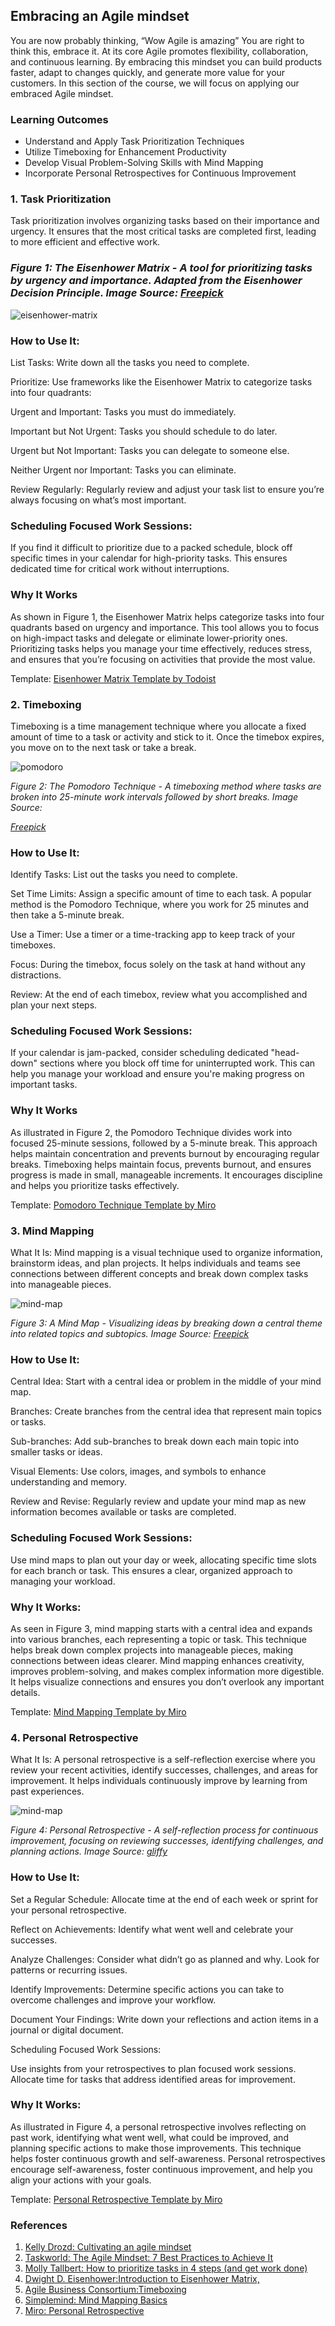 
## Embracing an Agile mindset

You are now probably thinking, “Wow Agile is amazing” You are right to think this, embrace it. At its core Agile promotes flexibility, collaboration, and continuous learning. By embracing this mindset you can build products faster, adapt to changes quickly, and generate more value for your customers. In this section of the course, we will focus on applying our embraced Agile mindset.

### Learning Outcomes

- Understand and Apply Task Prioritization Techniques
- Utilize Timeboxing for Enhancement Productivity
- Develop Visual Problem-Solving Skills with Mind Mapping
- Incorporate Personal Retrospectives for Continuous Improvement

### 1. Task Prioritization

Task prioritization involves organizing tasks based on their importance and urgency. It ensures that the most critical tasks are completed first, leading to more efficient and effective work.

### *Figure 1: The Eisenhower Matrix - A tool for prioritizing tasks by urgency and importance. Adapted from the Eisenhower Decision Principle. Image Source: [Freepick](https://www.freepik.com/)*

![eisenhower-matrix](img/eisenhower-matrix-urgent-important-four-quadrants.png)


### How to Use It:

List Tasks: Write down all the tasks you need to complete.

Prioritize: Use frameworks like the Eisenhower Matrix to categorize tasks into four quadrants:

Urgent and Important: Tasks you must do immediately.

Important but Not Urgent: Tasks you should schedule to do later.

Urgent but Not Important: Tasks you can delegate to someone else.

Neither Urgent nor Important: Tasks you can eliminate.

Review Regularly: Regularly review and adjust your task list to ensure you’re always focusing on what’s most important.

### Scheduling Focused Work Sessions:

If you find it difficult to prioritize due to a packed schedule, block off specific times in your calendar for high-priority tasks. This ensures dedicated time for critical work without interruptions.

### Why It Works

As shown in Figure 1, the Eisenhower Matrix helps categorize tasks into four quadrants based on urgency and importance. This tool allows you to focus on high-impact tasks and delegate or eliminate lower-priority ones. Prioritizing tasks helps you manage your time effectively, reduces stress, and ensures that you’re focusing on activities that provide the most value.

Template: [Eisenhower Matrix Template by Todoist](https://todoist.com/productivity-methods/eisenhower-matrix)

### 2. Timeboxing

Timeboxing is a time management technique where you allocate a fixed amount of time to a task or activity and stick to it. Once the timebox expires, you move on to the next task or take a break.

![pomodoro](img/pomodoro-technique-luxafor.png)

*Figure 2: The Pomodoro Technique - A timeboxing method where tasks are broken into 25-minute work intervals followed by short breaks. Image Source:*

[*Freepick*](https://www.freepik.com/)

### How to Use It:

Identify Tasks: List out the tasks you need to complete.

Set Time Limits: Assign a specific amount of time to each task. A popular method is the Pomodoro Technique, where you work for 25 minutes and then take a 5-minute break.

Use a Timer: Use a timer or a time-tracking app to keep track of your timeboxes.

Focus: During the timebox, focus solely on the task at hand without any distractions.

Review: At the end of each timebox, review what you accomplished and plan your next steps.

### Scheduling Focused Work Sessions:

If your calendar is jam-packed, consider scheduling dedicated "head-down" sections where you block off time for uninterrupted work. This can help you manage your workload and ensure you're making progress on important tasks.

### Why It Works

As illustrated in Figure 2, the Pomodoro Technique divides work into focused 25-minute sessions, followed by a 5-minute break. This approach helps maintain concentration and prevents burnout by encouraging regular breaks. Timeboxing helps maintain focus, prevents burnout, and ensures progress is made in small, manageable increments. It encourages discipline and helps you prioritize tasks effectively.

Template: [Pomodoro Technique Template by Miro](https://miro.com/miroverse/the-pomodoro-technique-template/)

### 3. Mind Mapping

What It Is: Mind mapping is a visual technique used to organize information, brainstorm ideas, and plan projects. It helps individuals and teams see connections between different concepts and break down complex tasks into manageable pieces.


![mind-map](img/mind_mapping.jpg)

*Figure 3: A Mind Map - Visualizing ideas by breaking down a central theme into related topics and subtopics. Image Source: [Freepick](https://www.freepik.com/)*

### How to Use It:

Central Idea: Start with a central idea or problem in the middle of your mind map.

Branches: Create branches from the central idea that represent main topics or tasks.

Sub-branches: Add sub-branches to break down each main topic into smaller tasks or ideas.

Visual Elements: Use colors, images, and symbols to enhance understanding and memory.

Review and Revise: Regularly review and update your mind map as new information becomes available or tasks are completed.

### Scheduling Focused Work Sessions:

Use mind maps to plan out your day or week, allocating specific time slots for each branch or task. This ensures a clear, organized approach to managing your workload.

### Why It Works:

As seen in Figure 3, mind mapping starts with a central idea and expands into various branches, each representing a topic or task. This technique helps break down complex projects into manageable pieces, making connections between ideas clearer. Mind mapping enhances creativity, improves problem-solving, and makes complex information more digestible. It helps visualize connections and ensures you don’t overlook any important details.

Template: [Mind Mapping Template by Miro](https://miro.com/templates/mind-map/)

### 4. Personal Retrospective

What It Is: A personal retrospective is a self-reflection exercise where you review your recent activities, identify successes, challenges, and areas for improvement. It helps individuals continuously improve by learning from past experiences.

![mind-map](img/personal_retrsopective.png)

*Figure 4: Personal Retrospective - A self-reflection process for continuous improvement, focusing on reviewing successes, identifying challenges, and planning actions. Image Source: [gliffy](https://www.gliffy.com/blog/retrospective-templates)*

### How to Use It:

Set a Regular Schedule: Allocate time at the end of each week or sprint for your personal retrospective.

Reflect on Achievements: Identify what went well and celebrate your successes.

Analyze Challenges: Consider what didn’t go as planned and why. Look for patterns or recurring issues.

Identify Improvements: Determine specific actions you can take to overcome challenges and improve your workflow.

Document Your Findings: Write down your reflections and action items in a journal or digital document.

Scheduling Focused Work Sessions:

Use insights from your retrospectives to plan focused work sessions. Allocate time for tasks that address identified areas for improvement.

### Why It Works:

As illustrated in Figure 4, a personal retrospective involves reflecting on past work, identifying what went well, what could be improved, and planning specific actions to make those improvements. This technique helps foster continuous growth and self-awareness. Personal retrospectives encourage self-awareness, foster continuous improvement, and help you align your actions with your goals.

Template: [Personal Retrospective Template by Miro](https://miro.com/miroverse/personal-retrospective-template/)

### References

1. [Kelly Drozd: Cultivating an agile mindset](https://www.atlassian.com/agile/advantage/agile-mindset)
2. [Taskworld: The Agile Mindset: 7 Best Practices to Achieve It](https://taskworld.com/blog/the-agile-mindset-7-best-practices-to-achieve-it/)
3. [Molly Tallbert: How to prioritize tasks in 4 steps (and get work done)](https://asana.com/resources/how-prioritize-tasks-work)
4. [Dwight D. Eisenhower:Introduction to Eisenhower Matrix,](https://www.eisenhower.me/eisenhower-matrix/)
5. [Agile Business Consortium:Timeboxing](https://www.agilebusiness.org/resource/timeboxing.html)
6. [Simplemind: Mind Mapping Basics](https://simplemind.eu/how-to-mind-map/basics/)
7. [Miro: Personal Retrospective](https://miro.com/agile/guide-to-retrospectives/)
